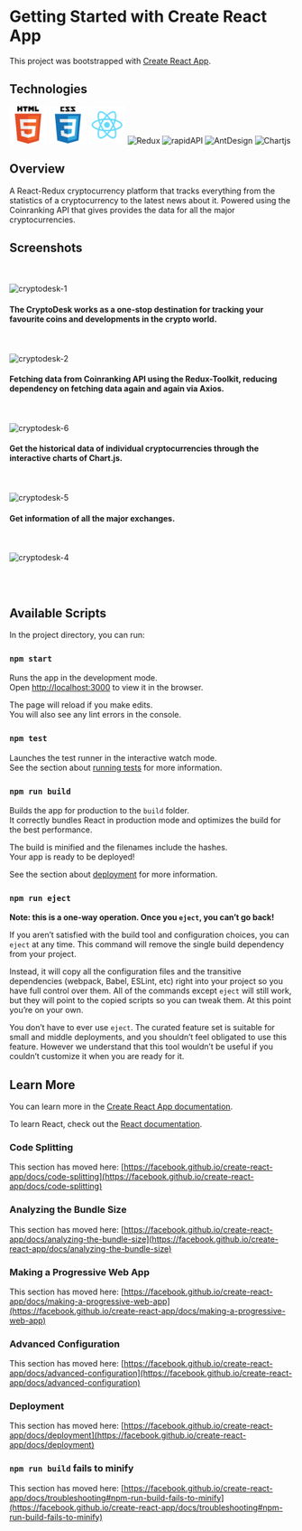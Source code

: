 # Getting Started with Create React App

This project was bootstrapped with [Create React App](https://github.com/facebook/create-react-app).

## Technologies 
<p>
<img  alt="HTML5" width="66px" src="https://raw.githubusercontent.com/github/explore/80688e429a7d4ef2fca1e82350fe8e3517d3494d/topics/html/html.png" />
<img  alt="CSS3" width="66x" src="https://raw.githubusercontent.com/github/explore/80688e429a7d4ef2fca1e82350fe8e3517d3494d/topics/css/css.png" />
<img  alt="React" width="66px" src="https://raw.githubusercontent.com/github/explore/80688e429a7d4ef2fca1e82350fe8e3517d3494d/topics/react/react.png" />
<img  alt="Redux" width="84px" src="https://upload.wikimedia.org/wikipedia/commons/4/49/Redux.png" />
<img  alt="rapidAPI" width="66px" src="https://res.cloudinary.com/crunchbase-production/image/upload/c_lpad,f_auto,q_auto:eco,dpr_1/reuntzuy6gy8ssnbktye" />
<img  alt="AntDesign" width="66px" src="https://gw.alipayobjects.com/zos/rmsportal/KDpgvguMpGfqaHPjicRK.svg" />
  <img  alt="Chartjs" width="66px" src="https://avatars.githubusercontent.com/u/10342521?s=280&v=4" />
</p>

## Overview 
A React-Redux cryptocurrency platform that tracks everything from the statistics of a cryptocurrency to the latest news about it. Powered using the Coinranking API that gives provides the data for all the major cryptocurrencies.

## Screenshots
<br><br>
![cryptodesk-1](https://user-images.githubusercontent.com/56267419/147383245-cb349397-2042-42f7-8a77-dd846caa8429.png)
#### The CryptoDesk works as a one-stop destination for tracking your favourite coins and developments in the crypto world. 


<br><br>
![cryptodesk-2](https://user-images.githubusercontent.com/56267419/147383250-7cc77ef0-9cfa-4ee7-83d3-448e693a0251.png)
#### Fetching data from Coinranking API using the Redux-Toolkit, reducing dependency on fetching data again and again via Axios.

<br><br>
![cryptodesk-6](https://user-images.githubusercontent.com/56267419/147383383-05ecb931-7ba4-4dac-ab97-0700b34b3e02.png)
#### Get the historical data of individual cryptocurrencies through the interactive charts of Chart.js.


<br><br>
![cryptodesk-5](https://user-images.githubusercontent.com/56267419/147383253-2af719c2-3688-4bcf-b84c-40572d7c2131.png)
#### Get information of all the major exchanges.

<br><br>
![cryptodesk-4](https://user-images.githubusercontent.com/56267419/147383267-39eda97a-7e4f-4e41-a1ea-20c96bb1e1f8.png)



<br><br>

## Available Scripts

In the project directory, you can run:

### `npm start`

Runs the app in the development mode.\
Open [http://localhost:3000](http://localhost:3000) to view it in the browser.

The page will reload if you make edits.\
You will also see any lint errors in the console.

### `npm test`

Launches the test runner in the interactive watch mode.\
See the section about [running tests](https://facebook.github.io/create-react-app/docs/running-tests) for more information.

### `npm run build`

Builds the app for production to the `build` folder.\
It correctly bundles React in production mode and optimizes the build for the best performance.

The build is minified and the filenames include the hashes.\
Your app is ready to be deployed!

See the section about [deployment](https://facebook.github.io/create-react-app/docs/deployment) for more information.

### `npm run eject`

**Note: this is a one-way operation. Once you `eject`, you can’t go back!**

If you aren’t satisfied with the build tool and configuration choices, you can `eject` at any time. This command will remove the single build dependency from your project.

Instead, it will copy all the configuration files and the transitive dependencies (webpack, Babel, ESLint, etc) right into your project so you have full control over them. All of the commands except `eject` will still work, but they will point to the copied scripts so you can tweak them. At this point you’re on your own.

You don’t have to ever use `eject`. The curated feature set is suitable for small and middle deployments, and you shouldn’t feel obligated to use this feature. However we understand that this tool wouldn’t be useful if you couldn’t customize it when you are ready for it.

## Learn More

You can learn more in the [Create React App documentation](https://facebook.github.io/create-react-app/docs/getting-started).

To learn React, check out the [React documentation](https://reactjs.org/).

### Code Splitting

This section has moved here: [https://facebook.github.io/create-react-app/docs/code-splitting](https://facebook.github.io/create-react-app/docs/code-splitting)

### Analyzing the Bundle Size

This section has moved here: [https://facebook.github.io/create-react-app/docs/analyzing-the-bundle-size](https://facebook.github.io/create-react-app/docs/analyzing-the-bundle-size)

### Making a Progressive Web App

This section has moved here: [https://facebook.github.io/create-react-app/docs/making-a-progressive-web-app](https://facebook.github.io/create-react-app/docs/making-a-progressive-web-app)

### Advanced Configuration

This section has moved here: [https://facebook.github.io/create-react-app/docs/advanced-configuration](https://facebook.github.io/create-react-app/docs/advanced-configuration)

### Deployment

This section has moved here: [https://facebook.github.io/create-react-app/docs/deployment](https://facebook.github.io/create-react-app/docs/deployment)

### `npm run build` fails to minify

This section has moved here: [https://facebook.github.io/create-react-app/docs/troubleshooting#npm-run-build-fails-to-minify](https://facebook.github.io/create-react-app/docs/troubleshooting#npm-run-build-fails-to-minify)
